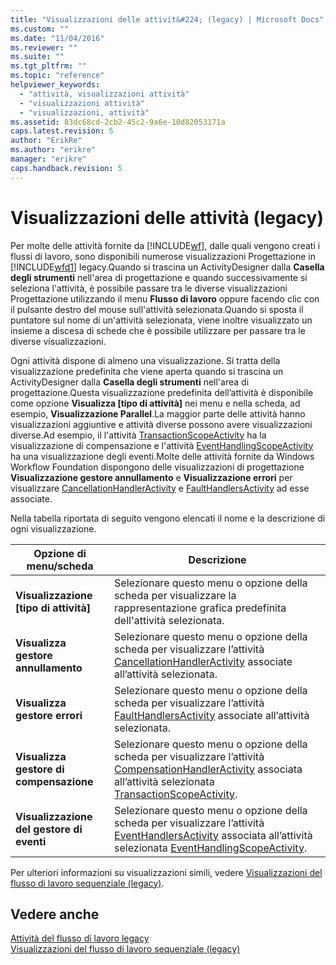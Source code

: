 ```yaml
---
title: "Visualizzazioni delle attivit&#224; (legacy) | Microsoft Docs"
ms.custom: ""
ms.date: "11/04/2016"
ms.reviewer: ""
ms.suite: ""
ms.tgt_pltfrm: ""
ms.topic: "reference"
helpviewer_keywords: 
  - "attività, visualizzazioni attività"
  - "visualizzazioni attività"
  - "visualizzazioni, attività"
ms.assetid: 83dc68cd-2cb2-45c2-9a6e-10d82053171a
caps.latest.revision: 5
author: "ErikRe"
ms.author: "erikre"
manager: "erikre"
caps.handback.revision: 5
---
```

# Visualizzazioni delle attivit&#224; (legacy)
Per molte delle attività fornite da [!INCLUDE[wf](../workflow-designer/includes/wf_md.md)], dalle quali vengono creati i flussi di lavoro, sono disponibili numerose visualizzazioni Progettazione in [!INCLUDE[wfd1](../workflow-designer/includes/wfd1_md.md)] legacy.Quando si trascina un ActivityDesigner dalla **Casella degli strumenti** nell'area di progettazione e quando successivamente si seleziona l'attività, è possibile passare tra le diverse visualizzazioni Progettazione utilizzando il menu **Flusso di lavoro** oppure facendo clic con il pulsante destro del mouse sull'attività selezionata.Quando si sposta il puntatore sul nome di un'attività selezionata, viene inoltre visualizzato un insieme a discesa di schede che è possibile utilizzare per passare tra le diverse visualizzazioni.  
  
 Ogni attività dispone di almeno una visualizzazione. Si tratta della visualizzazione predefinita che viene aperta quando si trascina un ActivityDesigner dalla **Casella degli strumenti** nell'area di progettazione.Questa visualizzazione predefinita dell’attività è disponibile come opzione **Visualizza \[tipo di attività\]** nei menu e nella scheda, ad esempio, **Visualizzazione Parallel**.La maggior parte delle attività hanno visualizzazioni aggiuntive e attività diverse possono avere visualizzazioni diverse.Ad esempio, il l'attività [TransactionScopeActivity](http://go.microsoft.com/fwlink?LinkID=65093) ha la visualizzazione di compensazione e l'attività [EventHandlingScopeActivity](http://go.microsoft.com/fwlink?LinkID=65030) ha una visualizzazione degli eventi.Molte delle attività fornite da Windows Workflow Foundation dispongono delle visualizzazioni di progettazione **Visualizzazione gestore annullamento** e **Visualizzazione errori** per visualizzare [CancellationHandlerActivity](http://go.microsoft.com/fwlink?LinkID=65050) e [FaultHandlersActivity](http://go.microsoft.com/fwlink?LinkID=65055) ad esse associate.  
  
 Nella tabella riportata di seguito vengono elencati il nome e la descrizione di ogni visualizzazione.  
  
|Opzione di menu\/scheda|Descrizione|  
|-----------------------------|-----------------|  
|**Visualizzazione \[tipo di attività\]**|Selezionare questo menu o opzione della scheda per visualizzare la rappresentazione grafica predefinita dell'attività selezionata.|  
|**Visualizza gestore annullamento**|Selezionare questo menu o opzione della scheda per visualizzare l’attività [CancellationHandlerActivity](http://go.microsoft.com/fwlink?LinkID=65050) associate all’attività selezionata.|  
|**Visualizza gestore errori**|Selezionare questo menu o opzione della scheda per visualizzare l’attività [FaultHandlersActivity](http://go.microsoft.com/fwlink?LinkID=65055) associate all’attività selezionata.|  
|**Visualizza gestore di compensazione**|Selezionare questo menu o opzione della scheda per visualizzare l’attività [CompensationHandlerActivity](http://go.microsoft.com/fwlink?LinkID=65053) associata all’attività selezionata [TransactionScopeActivity](http://go.microsoft.com/fwlink?LinkID=65093).|  
|**Visualizzazione del gestore di eventi**|Selezionare questo menu o opzione della scheda per visualizzare l’attività [EventHandlersActivity](http://go.microsoft.com/fwlink?LinkID=65018) associata all’attività selezionata [EventHandlingScopeActivity](http://go.microsoft.com/fwlink?LinkID=65030).|  
  
 Per ulteriori informazioni su visualizzazioni simili, vedere  [Visualizzazioni del flusso di lavoro sequenziale \(legacy\)](../workflow-designer/sequential-workflow-views-legacy.md).  
  
## Vedere anche  
 [Attività del flusso di lavoro legacy](../workflow-designer/legacy-workflow-activities.md)   
 [Visualizzazioni del flusso di lavoro sequenziale \(legacy\)](../workflow-designer/sequential-workflow-views-legacy.md)